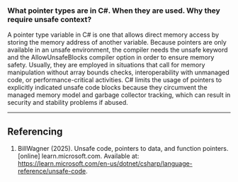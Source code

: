 ### What pointer types are in C#. When they are used. Why they require unsafe context?
A pointer type variable in C# is one that allows direct memory access by storing the memory address of another variable. 
Because pointers are only available in an unsafe environment, the compiler needs the unsafe keyword and the AllowUnsafeBlocks compiler option in order to ensure memory safety. 
Usually, they are employed in situations that call for memory manipulation without array bounds checks, interoperability with unmanaged code, or performance-critical activities. 
C# limits the usage of pointers to explicitly indicated unsafe code blocks because they circumvent the managed memory model and garbage collector tracking, which can result in
security and stability problems if abused.

---

## Referencing
1. BillWagner (2025). Unsafe code, pointers to data, and function pointers. [online] learn.microsoft.com. Available at: <https://learn.microsoft.com/en-us/dotnet/csharp/language-reference/unsafe-code>.
